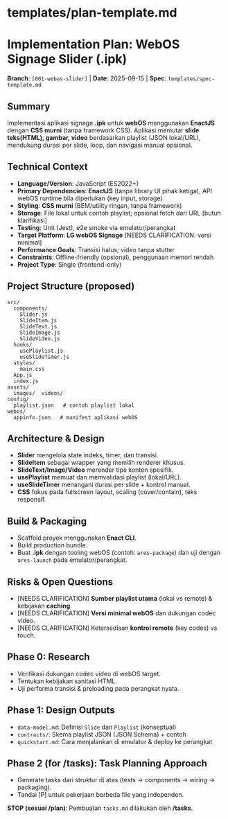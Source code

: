 
# templates/plan-template.md

# Implementation Plan: WebOS Signage Slider (.ipk)

**Branch**: `[001-webos-slider]` | **Date**: 2025-09-15 | **Spec**: `templates/spec-template.md`

## Summary

Implementasi aplikasi signage **.ipk** untuk **webOS** menggunakan **EnactJS** dengan **CSS murni** (tanpa framework CSS). Aplikasi memutar **slide teks(HTML), gambar, video** berdasarkan playlist (JSON lokal/URL), mendukung durasi per slide, loop, dan navigasi manual opsional.

## Technical Context

* **Language/Version**: JavaScript (ES2022+)
* **Primary Dependencies**: **EnactJS** (tanpa library UI pihak ketiga), API webOS runtime bila diperlukan (key input, storage)
* **Styling**: **CSS murni** (BEM/utility ringan, tanpa framework)
* **Storage**: File lokal untuk contoh playlist; opsional fetch dari URL \[butuh klarifikasi]
* **Testing**: Unit (Jest), e2e smoke via emulator/perangkat
* **Target Platform**: **LG webOS Signage** \[NEEDS CLARIFICATION: versi minimal]
* **Performance Goals**: Transisi halus; video tanpa stutter
* **Constraints**: Offline-friendly (opsional), penggunaan memori rendah
* **Project Type**: Single (frontend-only)

## Project Structure (proposed)

```
src/
  components/
    Slider.js
    SlideItem.js
    SlideText.js
    SlideImage.js
    SlideVideo.js
  hooks/
    usePlaylist.js
    useSlideTimer.js
  styles/
    main.css
  App.js
  index.js
assets/
  images/  videos/
config/
  playlist.json   # contoh playlist lokal
webos/
  appinfo.json   # manifest aplikasi webOS
```

## Architecture & Design

* **Slider** mengelola state indeks, timer, dan transisi.
* **SlideItem** sebagai wrapper yang memilih renderer khusus.
* **SlideText/Image/Video** merender tipe konten spesifik.
* **usePlaylist** memuat dan memvalidasi playlist (lokal/URL).
* **useSlideTimer** menangani durasi per slide + kontrol manual.
* **CSS** fokus pada fullscreen layout, scaling (cover/contain), teks responsif.

## Build & Packaging

* Scaffold proyek menggunakan **Enact CLI**.
* Build production bundle.
* Buat **.ipk** dengan tooling webOS (contoh: `ares-package`) dan uji dengan `ares-launch` pada emulator/perangkat.

## Risks & Open Questions

* \[NEEDS CLARIFICATION] **Sumber playlist utama** (lokal vs remote) & kebijakan **caching**.
* \[NEEDS CLARIFICATION] **Versi minimal webOS** dan dukungan codec video.
* \[NEEDS CLARIFICATION] Ketersediaan **kontrol remote** (key codes) vs touch.

## Phase 0: Research

* Verifikasi dukungan codec video di webOS target.
* Tentukan kebijakan sanitasi HTML.
* Uji performa transisi & preloading pada perangkat nyata.

## Phase 1: Design Outputs

* `data-model.md`: Definisi `Slide` dan `Playlist` (konseptual)
* `contracts/`: Skema playlist JSON (JSON Schema) + contoh
* `quickstart.md`: Cara menjalankan di emulator & deploy ke perangkat

## Phase 2 (for /tasks): Task Planning Approach

* Generate tasks dari struktur di atas (tests → components → wiring → packaging).
* Tandai \[P] untuk pekerjaan berbeda file yang independen.

**STOP (sesuai /plan)**: Pembuatan `tasks.md` dilakukan oleh **/tasks**.
